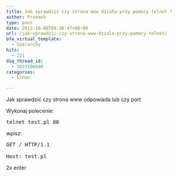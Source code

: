 ```yaml
---
title: Jak sprawdzić czy strona www działa przy pomocy telnet ?
author: Przemek
type: post
date: 2012-10-08T09:36:47+00:00
url: /jak-sprawdzic-czy-strona-www-dziala-przy-pomocy-telnet/
bfa_virtual_template:
  - hierarchy
hits:
  - 221
dsq_thread_id:
  - 1023106840
categories:
  - Linux

---
```

Jak sprawdzić czy strona www odpowiada lub czy port

<!--more-->

Wykonaj polecenie:

<pre class="lang:default highlight:0 decode:true">telnet test.pl 80</pre>

wpisz:

<pre class="lang:default highlight:0 decode:true">GET / HTTP/1.1

Host: test.pl</pre>

2x enter
